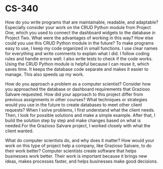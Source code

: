 # CS-340
How do you write programs that are maintainable, readable, and adaptable? Especially consider your work on the CRUD Python module from Project One, which you used to connect the dashboard widgets to the database in Project Two. What were the advantages of working in this way? How else could you use this CRUD Python module in the future? To make programs easy to use, I keep my code organized in small functions. I use clear names for everything and write comments to explain what I did. I follow coding rules and handle errors well. I also write tests to check if the code works. Using the CRUD Python module is helpful because I can reuse it, which saves time. It keeps the database code separate and makes it easier to manage. This also speeds up my work.

How do you approach a problem as a computer scientist? Consider how you approached the database or dashboard requirements that Grazioso Salvare requested. How did your approach to this project differ from previous assignments in other courses? What techniques or strategies would you use in the future to create databases to meet other client requests? When I solve problems, I first understand what the client needs. Then, I look for possible solutions and make a simple example. After that, I build the solution step by step and make changes based on what is needed.For the Grazioso Salvare project, I worked closely with what the client wanted.

What do computer scientists do, and why does it matter? How would your work on this type of project help a company, like Grazioso Salvare, to do their work better? Computer scientists create software that helps businesses work better. Their work is important because it brings new ideas, makes processes faster, and helps businesses make good decisions.
